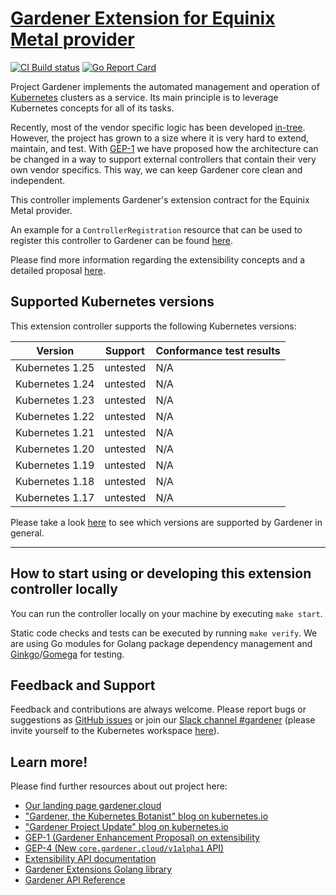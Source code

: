 # [Gardener Extension for Equinix Metal provider](https://gardener.cloud)

[![CI Build status](https://concourse.ci.gardener.cloud/api/v1/teams/gardener/pipelines/gardener-extension-provider-equinix-metal-master/jobs/master-head-update-job/badge)](https://concourse.ci.gardener.cloud/teams/gardener/pipelines/gardener-extension-provider-equinix-metal-master/jobs/master-head-update-job)
[![Go Report Card](https://goreportcard.com/badge/github.com/gardener/gardener-extension-provider-equinix-metal)](https://goreportcard.com/report/github.com/gardener/gardener-extension-provider-equinix-metal)

Project Gardener implements the automated management and operation of [Kubernetes](https://kubernetes.io/) clusters as a service.
Its main principle is to leverage Kubernetes concepts for all of its tasks.

Recently, most of the vendor specific logic has been developed [in-tree](https://github.com/gardener/gardener).
However, the project has grown to a size where it is very hard to extend, maintain, and test.
With [GEP-1](https://github.com/gardener/gardener/blob/master/docs/proposals/01-extensibility.md) we have proposed how the architecture can be changed in a way to support external controllers that contain their very own vendor specifics.
This way, we can keep Gardener core clean and independent.

This controller implements Gardener's extension contract for the Equinix Metal provider.

An example for a `ControllerRegistration` resource that can be used to register this controller to Gardener can be found [here](example/controller-registration.yaml).

Please find more information regarding the extensibility concepts and a detailed proposal [here](https://github.com/gardener/gardener/blob/master/docs/proposals/01-extensibility.md).

## Supported Kubernetes versions

This extension controller supports the following Kubernetes versions:

| Version         | Support     | Conformance test results |
| --------------- | ----------- | ------------------------ |
| Kubernetes 1.25 | untested    | N/A                      |
| Kubernetes 1.24 | untested    | N/A                      |
| Kubernetes 1.23 | untested    | N/A                      |
| Kubernetes 1.22 | untested    | N/A                      |
| Kubernetes 1.21 | untested    | N/A                      |
| Kubernetes 1.20 | untested    | N/A                      |
| Kubernetes 1.19 | untested    | N/A                      |
| Kubernetes 1.18 | untested    | N/A                      |
| Kubernetes 1.17 | untested    | N/A                      |

Please take a look [here](https://github.com/gardener/gardener/blob/master/docs/usage/supported_k8s_versions.md) to see which versions are supported by Gardener in general.

----

## How to start using or developing this extension controller locally

You can run the controller locally on your machine by executing `make start`.

Static code checks and tests can be executed by running `make verify`. We are using Go modules for Golang package dependency management and [Ginkgo](https://github.com/onsi/ginkgo)/[Gomega](https://github.com/onsi/gomega) for testing.

## Feedback and Support

Feedback and contributions are always welcome. Please report bugs or suggestions as [GitHub issues](https://github.com/gardener/gardener-extension-provider-equinix-metal/issues) or join our [Slack channel #gardener](https://kubernetes.slack.com/messages/gardener) (please invite yourself to the Kubernetes workspace [here](http://slack.k8s.io)).

## Learn more!

Please find further resources about out project here:

* [Our landing page gardener.cloud](https://gardener.cloud/)
* ["Gardener, the Kubernetes Botanist" blog on kubernetes.io](https://kubernetes.io/blog/2018/05/17/gardener/)
* ["Gardener Project Update" blog on kubernetes.io](https://kubernetes.io/blog/2019/12/02/gardener-project-update/)
* [GEP-1 (Gardener Enhancement Proposal) on extensibility](https://github.com/gardener/gardener/blob/master/docs/proposals/01-extensibility.md)
* [GEP-4 (New `core.gardener.cloud/v1alpha1` API)](https://github.com/gardener/gardener/blob/master/docs/proposals/04-new-core-gardener-cloud-apis.md)
* [Extensibility API documentation](https://github.com/gardener/gardener/tree/master/docs/extensions)
* [Gardener Extensions Golang library](https://godoc.org/github.com/gardener/gardener/extensions/pkg)
* [Gardener API Reference](https://gardener.cloud/api-reference/)

